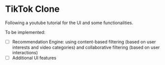 # TikTok Clone
Following a youtube tutorial for the UI and some functionalities. 

To be implemented:
- [ ] Recommendation Engine: using content-based filtering (based on user interests and video categories) and collaborative filtering (based on user interactions)
- [ ] Additional UI features
